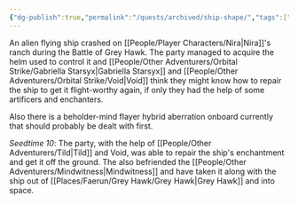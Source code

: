 ```yaml
---
{"dg-publish":true,"permalink":"/quests/archived/ship-shape/","tags":["Quest","GreyHawk"]}
---
```


An alien flying ship crashed on [[People/Player Characters/Nira\|Nira]]'s ranch during the Battle of Grey Hawk.  The party managed to acquire the helm used to control it and [[People/Other Adventurers/Orbital Strike/Gabriella Starsyx\|Gabriella Starsyx]] and [[People/Other Adventurers/Orbital Strike/Void\|Void]] think they might know how to repair the ship to get it flight-worthy again, if only they had the help of some artificers and enchanters.  

Also there is a beholder-mind flayer hybrid aberration onboard currently that should probably be dealt with first.  

*Seedtime 10*: The party, with the help of [[People/Other Adventurers/Tild\|Tild]] and Void, was able to repair the ship's enchantment and get it off the ground.  The also befriended the [[People/Other Adventurers/Mindwitness\|Mindwitness]] and have taken it along with the ship out of [[Places/Faerun/Grey Hawk/Grey Hawk\|Grey Hawk]] and into space.  